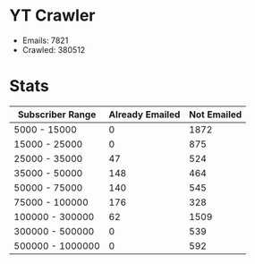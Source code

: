 # YT Crawler
- Emails: 7821
- Crawled: 380512

# Stats
| Subscriber Range  | Already Emailed | Not Emailed |
|-------|-------|-------|
| 5000 - 15000 | 0 | 1872 |
| 15000 - 25000 | 0 | 875 |
| 25000 - 35000 | 47 | 524 |
| 35000 - 50000 | 148 | 464 |
| 50000 - 75000 | 140 | 545 |
| 75000 - 100000 | 176 | 328 |
| 100000 - 300000 | 62 | 1509 |
| 300000 - 500000 | 0 | 539 |
| 500000 - 1000000 | 0 | 592 |
